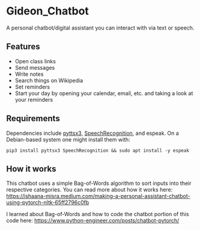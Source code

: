 # Gideon_Chatbot
A personal chatbot/digital assistant you can interact with via text or speech. 

**Features**
-
- Open class links
- Send messages
- Write notes
- Search things on Wikipedia
- Set reminders
- Start your day by opening your calendar, email, etc. and taking a look at your reminders

**Requirements**
-
Dependencies include [pyttsx3][2], [SpeechRecognition][1], and espeak. On a Debian-based system one might install them with:

```
pip3 install pyttsx3 SpeechRecognition && sudo apt install -y espeak
```
**How** **it** **works** 
-
This chatbot uses a simple Bag-of-Words algorithm to sort inputs into their respective categories. You can read more about how it works here: https://ishaana-misra.medium.com/making-a-personal-assistant-chatbot-using-pytorch-nltk-65ff2796c0fb

I learned about Bag-of-Words and how to code the chatbot portion of this code here: https://www.python-engineer.com/posts/chatbot-pytorch/

[1]: https://pypi.org/project/SpeechRecognition
[2]: https://pypi.org/project/pyttsx3
